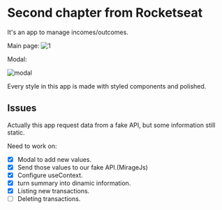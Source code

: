 # Second chapter from Rocketseat

It's an app to manage incomes/outcomes.

Main page:
![1](https://user-images.githubusercontent.com/57713413/126875174-1312eeff-edbe-4a05-b992-b04c03ca03e0.png)


Modal: 

![modal](https://user-images.githubusercontent.com/57713413/126832460-9617c597-fb6f-4f88-aad9-a47a53d9bbbb.png)


Every style in this app is made with styled components and polished.

## Issues

Actually this app request data from a fake API, but some information still static.

Need to work on:

- [x] Modal to add new values.
- [x] Send those values to our fake API.(MirageJs)
- [x] Configure useContext.
- [x] turn summary into dinamic information.
- [x] Listing new transactions.
- [ ] Deleting transactions.
